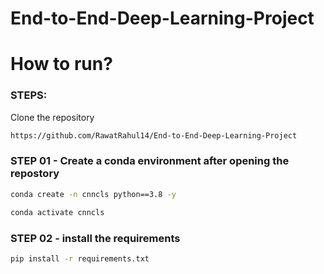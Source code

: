 # End-to-End-Deep-Learning-Project


# How to run?
### STEPS:

Clone the repository

```bash
https://github.com/RawatRahul14/End-to-End-Deep-Learning-Project
```

### STEP 01 - Create a conda environment after opening the repostory
```bash
conda create -n cnncls python==3.8 -y
```

```bash
conda activate cnncls
```

### STEP 02 - install the requirements
```bash
pip install -r requirements.txt
```

